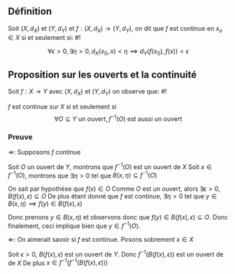 ## Définition
Soit $(X, d_X)$ et $(Y, d_Y)$ et $f:(X, d_X) \to (Y, d_Y)$, on dit que $f$ est continue en $x_o \in X$ si et seulement si: #!

$$\forall \epsilon > 0, \exists\eta >0, d_X(x_0, x)< \eta \implies d_Y(f(x_0), f(x)) < \epsilon$$

## Proposition sur les ouverts et la continuité
Soit $f: X \to Y$ avec $(X, d_X)$ et $(Y, d_Y)$ on observe que: #!

$f$ est continue sur $X$ si et seulement si $$\forall O \subseteq Y \text{ un ouvert}, f^{-1}(O) \text{ est aussi un ouvert}$$
### Preuve
$\Rightarrow$: Supposons $f$ continue

Soit $O$ un ouvert de $Y$, montrons que $f^{-1}(O)$ est un ouvert de $X$
Soit $x  \in f^{-1}(O)$, montrons que $\exists \eta > 0$ tel que $B(x, \eta) \subseteq f^{-1}(O)$

On sait par hypothèse que $f(x) \in O$
Comme $O$ est un ouvert, alors $\exists \epsilon > 0,  B(f(x), \epsilon) \subseteq O$
De plus étant donné que $f$ est continue, $\exists \eta > 0$ tel que $y \in B(x, \eta) \implies f(y) \in B(f(x), \epsilon)$

Donc prenons $y \in B(x, \eta)$ et observons donc que $f(y) \in B(f(x), \epsilon) \subseteq O$. Donc finalement, ceci implique bien que $y \in f^{-1}(O)$.

$\Leftarrow$: On aimerait savoir si $f$ est continue. Posons sobrement $x \in X$

Soit $\epsilon > 0$, $B(f(x), \epsilon)$ est un ouvert de $Y$. Donc $f^{-1}(B(f(x), \epsilon))$ est un ouvert de de $X$
De plus $x \in f^{-1}(f^{-1}(B(f(x), \epsilon)))$

